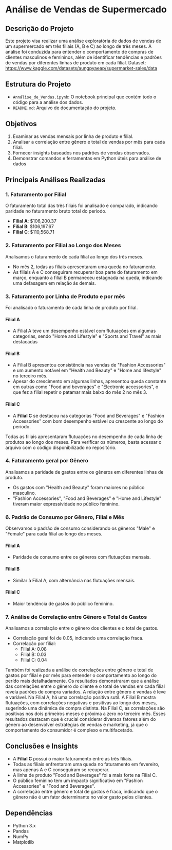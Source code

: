 # Análise de Vendas de Supermercado

## Descrição do Projeto

Este projeto visa realizar uma análise exploratória de dados de vendas de um supermercado em três filiais (A, B e C) ao longo de três meses. A análise foi conduzida para entender o comportamento de compras de clientes masculinos e femininos, além de identificar tendências e padrões de vendas por diferentes linhas de produto em cada filial.
Dataset: https://www.kaggle.com/datasets/aungpyaeap/supermarket-sales/data

## Estrutura do Projeto

- `Annálise_de_Vendas.ipynb`: O notebook principal que contém todo o código para a análise dos dados.
- `README.md`: Arquivo de documentação do projeto.

## Objetivos

1. Examinar as vendas mensais por linha de produto e filial.
2. Analisar a correlação entre gênero e total de vendas por mês para cada filial.
3. Fornecer insights baseados nos padrões de vendas observados.
4. Demonstrar comandos e ferramentas em Python úteis para análise de dados

## Principais Análises Realizadas

### 1. Faturamento por Filial
O faturamento total das três filiais foi analisado e comparado, indicando paridade no faturamento bruto total do período.

- **Filial A**: $106,200.37
- **Filial B**: $106,197.67
- **Filial C**: $110,568.71

### 2. Faturamento por Filial ao Longo dos Meses
Analisamos o faturamento de cada filial ao longo dos três meses.

- No mês 2, todas as filiais apresentaram uma queda no faturamento.
- As filiais A e C conseguiram recuperar boa parte do faturamento em março, enquanto a filial B permaneceu estagnada na queda, indicando uma defasagem em relação ás demais.

### 3. Faturamento por Linha de Produto e por mês
Foi analisado o faturamento de cada linha de produto por filial.

#### Filial A
- A Filial A teve um desempenho estável com flutuações em algumas categorias, sendo "Home and Lifestyle" e "Sports and Travel" as mais destacadas

#### Filial B
- A Filial B apresentou consistência nas vendas de "Fashion Accessories" e um aumento notável em "Health and Beauty" e "Home and lifestyle" no terceiro mês.
- Apesar do crescimento em algumas linhas, apresentou queda constante em outras como "Food and beverages" e "Electronic accessories", o que fez a filial repetir o patamar mais baixo do mês 2 no mês 3.

#### Filial C
- A **Filial C** se destacou nas categorias "Food and Beverages" e "Fashion Accessories" com bom desempenho estável ou crescente ao longo do período.
  
Todas as filiais apresentaram flutuações no desempenho de cada linha de produtos ao longo dos meses. Para verificar os números, basta acessar o arquivo com o código disponibilizado no repositório.

### 4. Faturamento geral por Gênero
Analisamos a paridade de gastos entre os gêneros em diferentes linhas de produto.

- Os gastos com "Health and Beauty" foram maiores no público masculino.
- "Fashion Accessories", "Food and Beverages" e "Home and Lifestyle" tiveram maior expressividade no público feminino.

### 6. Padrão de Consumo por Gênero, Filial e Mês
Observamos o padrão de consumo considerando os gêneros "Male" e "Female" para cada filial ao longo dos meses.

#### Filial A
- Paridade de consumo entre os gêneros com flutuações mensais.

#### Filial B
- Similar à Filial A, com alternância nas flutuações mensais.

#### Filial C
- Maior tendência de gastos do público feminino.

### 7. Análise de Correlação entre Gênero e Total de Gastos
Analisamos a correlação entre o gênero dos clientes e o total de gastos.

- Correlação geral foi de 0.05, indicando uma correlação fraca.
- Correlação por filial:
  - Filial A: 0.08
  - Filial B: 0.03
  - Filial C: 0.04

Também foi realizada a análise de correlações entre gênero e total de gastos por filial e por mês para entender o comportamento ao longo do perído mais detalhadamente. 
Os resultados demonstraram que a análise das correlações entre o gênero do cliente e o total de vendas em cada filial revela padrões de compra variados. A relação entre gênero e vendas é leve e variável. Na Filial A, há uma correlação positiva sutil. A Filial B mostra flutuações, com correlações negativas e positivas ao longo dos meses, sugerindo uma dinâmica de compra distinta. Na Filial C, as correlações são positivas nos dois primeiros meses e próxima a zero no terceiro mês. Esses resultados destacam que é crucial considerar diversos fatores além do gênero ao desenvolver estratégias de vendas e marketing, já que o comportamento do consumidor é complexo e multifacetado.


## Conclusões e Insights
- A **Filial C** possui o maior faturamento entre as três filiais.
- Todas as filiais enfrentaram uma queda no faturamento em fevereiro, mas apenas A e C conseguiram se recuperar.
- A linha de produto "Food and Beverages" foi a mais forte na Filial C.
- O público feminino tem um impacto significativo em "Fashion Accessories" e "Food and Beverages".
- A correlação entre gênero e total de gastos é fraca, indicando que o gênero não é um fator determinante no valor gasto pelos clientes.


## Dependências

- Python 3.x
- Pandas
- NumPy
- Matplotlib

